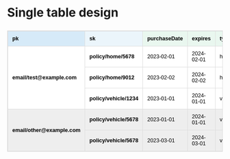 # Single table design

<style type="text/css">
			.dynamotableviz-table {
				border-collapse: collapse;
				margin: 25px 0;
				font-size: 0.9em;
				font-family: sans-serif;
				min-width: 400px;
				border: solid 1px #dddddd;
				color: #000000;
			}
			th.dynamotableviz-pk {
				background-color: #D6EAF8;
				text-align: left;
				padding: 10px;
				font-weight: bolder;
				border: solid 1px #dddddd;
				color: #000000;
			}
			td.dynamotableviz-pk {
				text-align: left;
				padding: 10px;
				font-weight: bolder;
				border: solid 1px #dddddd;
				color: #000000;
			}
			th.dynamotableviz-sk {
				background-color: #EBF5FB;
				text-align: left;
				padding: 10px;
				font-weight: bolder;
				border: solid 1px #dddddd;
				color: #000000;
			}
			td.dynamotableviz-sk {
				text-align: left;
				padding: 10px;
				font-weight: bolder;
				border: solid 1px #dddddd;
				color: #000000;
			}
			th.dynamotableviz-key {
				background-color: #E9F7EF;
				text-align: left;
				padding: 10px;
				font-weight: bolder;
				border: solid 1px #dddddd;
				color: #000000;
			}
			td.dynamotableviz-key {
				text-align: left;
				padding: 10px;
				border: solid 1px #dddddd;
				color: #000000;
			}
			th.dynamotableviz-attr {
				background-color: #eeeeee;
				text-align: left;
				padding: 10px;
				font-weight: bolder;
				border: solid 1px #dddddd;
				color: #000000;
			}
			td.dynamotableviz-attr {
				text-align: left;
				padding: 10px;
				border: solid 1px #dddddd;
				color: #000000;
			}
			tr.dynamotableviz-even {
				background-color: #ffffff;
				color: #000000;
			}
			tr.dynamotableviz-odd {
				background-color: #eeeeee;
				color: #000000;
			}
		</style>

<Transform :scale="0.8" origin="top center">
<table class="dynamotableviz-table"><tbody><tr><th class="dynamotableviz-pk">pk</th><th class="dynamotableviz-sk">sk</th><th class="dynamotableviz-key">purchaseDate</th><th class="dynamotableviz-key">expires</th><th class="dynamotableviz-key">type</th><th class="dynamotableviz-attr" colspan="1">Attributes</th></tr><tr class="dynamotableviz-even"><td class="dynamotableviz-pk" rowspan="3">email/test@example.com</td><td class="dynamotableviz-sk">policy/home/5678</td><td class="dynamotableviz-key">2023-02-01</td><td class="dynamotableviz-key">2024-02-01</td><td class="dynamotableviz-key">home</td><td class="dynamotableviz-attr" colspan="1"></td></tr><tr class="dynamotableviz-even"><td class="dynamotableviz-sk">policy/home/9012</td><td class="dynamotableviz-key">2023-02-02</td><td class="dynamotableviz-key">2024-02-02</td><td class="dynamotableviz-key">home</td><td class="dynamotableviz-attr" colspan="1"></td></tr><tr class="dynamotableviz-even"><td class="dynamotableviz-sk">policy/vehicle/1234</td><td class="dynamotableviz-key">2023-01-01</td><td class="dynamotableviz-key">2024-01-01</td><td class="dynamotableviz-key">vehicle</td><td class="dynamotableviz-attr">reg=&#34;KW12DFF&#34;</td></tr><tr class="dynamotableviz-odd"><td class="dynamotableviz-pk" rowspan="2">email/other@example.com</td><td class="dynamotableviz-sk">policy/vehicle/5678</td><td class="dynamotableviz-key">2023-01-01</td><td class="dynamotableviz-key">2024-01-01</td><td class="dynamotableviz-key">vehicle</td><td class="dynamotableviz-attr">reg=&#34;VS12HGD&#34;</td></tr><tr class="dynamotableviz-odd"><td class="dynamotableviz-sk">policy/vehicle/5678</td><td class="dynamotableviz-key">2023-03-01</td><td class="dynamotableviz-key">2024-03-01</td><td class="dynamotableviz-key">vehicle</td><td class="dynamotableviz-attr">reg=&#34;B614XRF&#34;</td></tr></tbody></table>
</Transform>
